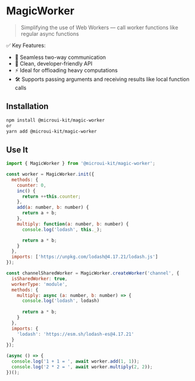 # MagicWorker

> Simplifying the use of Web Workers — call worker functions like regular async functions

✅ Key Features:
- 🔁 Seamless two-way communication
- 🧠 Clean, developer-friendly API
- ⚡ Ideal for offloading heavy computations
- 🛠️ Supports passing arguments and receiving results like local function calls

##  Installation

```bash
npm install @microui-kit/magic-worker
or
yarn add @microui-kit/magic-worker
```

## Use It

```js
import { MagicWorker } from '@microui-kit/magic-worker';

const worker = MagicWorker.init({
  methods: {
    counter: 0,
    inc() {
      return ++this.counter;
    },
    add(a: number, b: number) {
      return a + b;
    },
    multiply: function(a: number, b: number) {
      console.log('lodash', this._);

      return a * b;
    }
  },
  imports: ['https://unpkg.com/lodash@4.17.21/lodash.js']
});

const channelSharedWorker = MagicWorker.createWorker('channel', {
  isSharedWorker: true,
  workerType: 'module',
  methods: {
    multiply: async (a: number, b: number) => {
      console.log('lodash', lodash)
      
      return a * b;
    }
  },
  imports: {
    'lodash': 'https://esm.sh/lodash-es@4.17.21'
  }
});

(async () => {
  console.log('1 + 1 = ', await worker.add(1, 1));
  console.log('2 * 2 = ', await worker.multiply(2, 2));
})();
```
